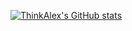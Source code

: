 [![ThinkAlex's GitHub stats](https://github-readme-stats.vercel.app/api?username=Alexandre2006)](https://github.com/anuraghazra/github-readme-stats)
